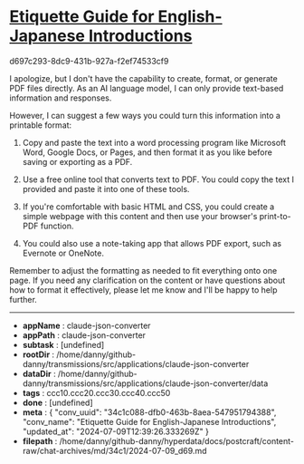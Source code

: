 # [Etiquette Guide for English-Japanese Introductions](https://claude.ai/chat/34c1c088-dfb0-463b-8aea-547951794388)

d697c293-8dc9-431b-927a-f2ef74533cf9

 I apologize, but I don't have the capability to create, format, or generate PDF files directly. As an AI language model, I can only provide text-based information and responses.

However, I can suggest a few ways you could turn this information into a printable format:

1. Copy and paste the text into a word processing program like Microsoft Word, Google Docs, or Pages, and then format it as you like before saving or exporting as a PDF.

2. Use a free online tool that converts text to PDF. You could copy the text I provided and paste it into one of these tools.

3. If you're comfortable with basic HTML and CSS, you could create a simple webpage with this content and then use your browser's print-to-PDF function.

4. You could also use a note-taking app that allows PDF export, such as Evernote or OneNote.

Remember to adjust the formatting as needed to fit everything onto one page. If you need any clarification on the content or have questions about how to format it effectively, please let me know and I'll be happy to help further.

---

* **appName** : claude-json-converter
* **appPath** : claude-json-converter
* **subtask** : [undefined]
* **rootDir** : /home/danny/github-danny/transmissions/src/applications/claude-json-converter
* **dataDir** : /home/danny/github-danny/transmissions/src/applications/claude-json-converter/data
* **tags** : ccc10.ccc20.ccc30.ccc40.ccc50
* **done** : [undefined]
* **meta** : {
  "conv_uuid": "34c1c088-dfb0-463b-8aea-547951794388",
  "conv_name": "Etiquette Guide for English-Japanese Introductions",
  "updated_at": "2024-07-09T12:39:26.333269Z"
}
* **filepath** : /home/danny/github-danny/hyperdata/docs/postcraft/content-raw/chat-archives/md/34c1/2024-07-09_d69.md
